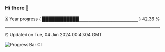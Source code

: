### Hi there 👋

⏳ Year progress { ████████████▁▁▁▁▁▁▁▁▁▁▁▁▁▁▁▁▁▁ } 42.36 %

---

⏰ Updated on Tue, 04 Jun 2024 00:40:04 GMT

![Progress Bar CI](https://github.com/Shyam-Makwana/GitHub-Actions-Demo/workflows/Progress%20Bar%20CI/badge.svg)
